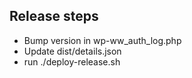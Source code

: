 ## Release steps

- Bump version in wp-ww_auth_log.php
- Update dist/details.json
- run ./deploy-release.sh
